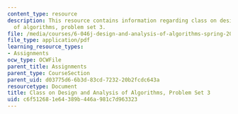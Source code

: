 ```yaml
---
content_type: resource
description: This resource contains information regarding class on design and analysis
  of algorithms, problem set 3.
file: /media/courses/6-046j-design-and-analysis-of-algorithms-spring-2015/c6f512681e64389b446a981c7d963323_MIT6_046JS15_pset3.pdf
file_type: application/pdf
learning_resource_types:
- Assignments
ocw_type: OCWFile
parent_title: Assignments
parent_type: CourseSection
parent_uid: d03775d6-6b3d-83cd-7232-20b2fcdc643a
resourcetype: Document
title: Class on Design and Analysis of Algorithms, Problem Set 3
uid: c6f51268-1e64-389b-446a-981c7d963323
---
```

